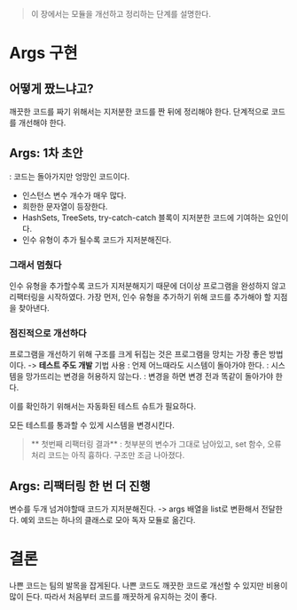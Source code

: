 > 이 장에서는 모듈을 개선하고 정리하는 단계를 설명한다.

# Args 구현
## 어떻게 짰느냐고?
깨끗한 코드를 짜기 위해서는 지저분한 코드를 짠 뒤에 정리해야 한다. 단계적으로 코드를 개선해야 한다.

## Args: 1차 초안
: 코드는 돌아가지만 엉망인 코드이다.
- 인스턴스 변수 개수가 매우 많다.
- 희한한 문자열이 등장한다.
- HashSets, TreeSets, try-catch-catch 블록이 지저분한 코드에 기여하는 요인이다.
- 인수 유형이 추가 될수록 코드가 지저분해진다.

### 그래서 멈췄다
인수 유형을 추가할수록 코드가 지저분해지기 때문에 더이상 프로그램을 완성하지 않고 리팩터링을 시작하였다.
가장 먼저, 인수 유형을 추가하기 위해 코드를 추가해야 할 지점을 찾아낸다.

### 점진적으로 개선하다
프로그램을 개선하기 위해 구조를 크게 뒤집는 것은 프로그램을 망치는 가장 좋은 방법이다.
-> **테스트 주도 개발** 기법 사용
: 언제 어느때라도 시스템이 돌아가야 한다.
: 시스템을 망가뜨리는 변경을 허용하지 않는다.
: 변경을 하면 변경 전과 똑같이 돌아가야 한다.

이를 확인하기 위해서는 자동화된 테스트 슈트가 필요하다.

모든 테스트를 통과할 수 있게 시스템을 변경시킨다.

> ** 첫번째 리팩터링 결과**
: 첫부분의 변수가 그대로 남아있고, set 함수, 오류 처리 코드는 아직 흉하다.
구조만 조금 나아졌다.

## Args: 리팩터링 한 번 더 진행
변수를 두개 넘겨야할때 코드가 지저분해진다. -> args 배열을 list로 변환해서 전달한다.
예외 코드는 하나의 클래스로 모아 독자 모듈로 옮긴다.

# 결론
나쁜 코드는 팀의 발목을 잡게된다. 나쁜 코드도 깨끗한 코드로 개선할 수 있지만 비용이 많이 든다. 따라서 처음부터 코드를 깨끗하게 유지하는 것이 좋다.
